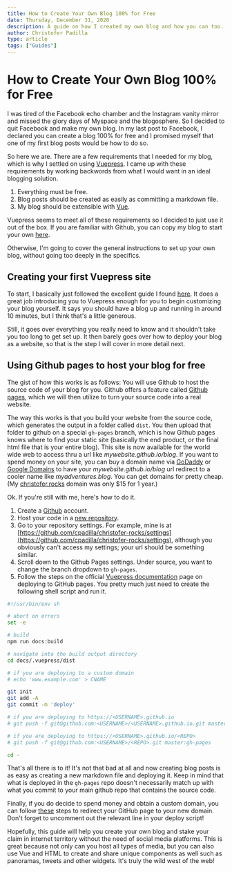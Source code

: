 ```yaml
---
title: How to Create Your Own Blog 100% for Free
date: Thursday, December 31, 2020
description: A guide on how I created my own blog and how you can too.
author: Christofer Padilla
type: article
tags: ["Guides"]
---
```


# How to Create Your Own Blog 100% for Free

I was tired of the Facebook echo chamber and the Instagram vanity mirror and missed the glory days of Myspace and the blogosphere. So I decided to quit Facebook and make my own blog. In my last post to Facebook, I declared you can create a blog 100% for free and I promised myself that one of my first blog posts would be how to do so.

So here we are. There are a few requirements that I needed for my blog, which is why I settled on using [Vuepress](https://vuepress.vuejs.org/). I came up with these requirements by working backwords from what I would want in an ideal blogging solution.

1. Everything must be free.
2. Blog posts should be created as easily as committing a markdown file.
3. My blog should be extensible with [Vue](https://vuejs.org/v2/guide/).

Vuepress seems to meet all of these requirements so I decided to just use it out of the box. If you are familiar with Github, you can copy my blog to start your own [here](https://github.com/cpadilla/christofer-rocks/releases/tag/2.0).

Otherwise, I'm going to cover the general instructions to set up your own blog, without going too deeply in the specifics.

## Creating your first Vuepress site

To start, I basically just followed the excellent guide I found [here](https://blog.logrocket.com/how-create-portfolio-blog-using-vuepress-markdown/). It does a great job introducing you to Vuepress enough for you to begin customizing your blog yourself. It says you should have a blog up and running in around 10 minutes, but I think that's a little generous.

Still, it goes over everything you really need to know and it shouldn't take you too long to get set up. It then barely goes over how to deploy your blog as a website, so that is the step I will cover in more detail next.

## Using Github pages to host your blog for free

The gist of how this works is as follows: You will use Github to host the source code of your blog for you. Github offers a feature called [Github pages](https://pages.github.com/), which we will then utilize to turn your source code into a real website.

The way this works is that you build your website from the source code, which generates the output in a folder called `dist`. You then upload that folder to github on a special `gh-pages` branch, which is how Github pages knows where to find your static site (basically the end product, or the final html file that is your entire blog). This site is now available for the world wide web to access thru a url like *mywebsite.github.io/blog*. If you want to spend money on your site, you can buy a domain name via [GoDaddy](https://www.godaddy.com/) or [Google Domains](http://domains.google.com/) to have your *mywebsite.github.io/blog* url redirect to a cooler name like *myadventures.blog*. You can get domains for pretty cheap. (My [christofer.rocks](christofer.rocks) domain was only $15 for 1 year.)

Ok. If you're still with me, here's how to do it.

1. Create a [Github](https://github.com/) account.
2. Host your code in a [new repository](https://github.com/new).
3. Go to your repository settings. For example, mine is at [https://github.com/cpadilla/christofer-rocks/settings](https://github.com/cpadilla/christofer-rocks/settings), although you obviously can't access my settings; your url should be something similar.
4. Scroll down to the Github Pages settings. Under source, you want to change the branch dropdown to `gh-pages`.
5. Follow the steps on the official [Vuepress documentation](https://vuepress.vuejs.org/guide/deploy.html#github-pages) page on deploying to GitHub pages. You pretty much just need to create the following shell script and run it.

```sh
#!/usr/bin/env sh

# abort on errors
set -e

# build
npm run docs:build

# navigate into the build output directory
cd docs/.vuepress/dist

# if you are deploying to a custom domain
# echo 'www.example.com' > CNAME

git init
git add -A
git commit -m 'deploy'

# if you are deploying to https://<USERNAME>.github.io
# git push -f git@github.com:<USERNAME>/<USERNAME>.github.io.git master

# if you are deploying to https://<USERNAME>.github.io/<REPO>
# git push -f git@github.com:<USERNAME>/<REPO>.git master:gh-pages

cd -
```

That's all there is to it! It's not that bad at all and now creating blog posts is as easy as creating a new markdown file and deploying it. Keep in mind that what is deployed in the `gh-pages` repo doesn't necessarily match up with what you commit to your main github repo that contains the source code.

Finally, if you do decide to spend money and obtain a custom domain, you can follow [these](https://docs.github.com/en/free-pro-team@latest/github/working-with-github-pages/managing-a-custom-domain-for-your-github-pages-site#configuring-an-apex-domain) steps to redirect your GitHub page to your new domain. Don't forget to uncomment out the relevant line in your deploy script!

Hopefully, this guide will help you create your own blog and stake your claim in internet territory without the need of social media platforms. This is great because not only can you host all types of media, but you can also use Vue and HTML to create and share unique components as well such as panoramas, tweets and other widgets. It's truly the wild west of the web!

<TagLinks />

<Comments />
